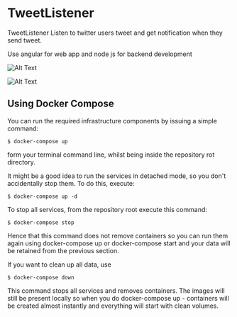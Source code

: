 # TweetListener
TweetListener
Listen to twitter users tweet and get notification when they send tweet.


Use angular for web app and node js for backend development

![Alt Text](https://i.hizliresim.com/66s59el.png)

![Alt Text](https://i.hizliresim.com/ex5ulz4.png)



## Using Docker Compose
You can run the required infrastructure components by issuing a simple command:
```
$ docker-compose up
```
form your terminal command line, whilst being inside the repository rot directory.

It might be a good idea to run the services in detached mode, so you don't accidentally stop them. To do this, execute:
```
$ docker-compose up -d
```
To stop all services, from the repository root execute this command:
```
$ docker-compose stop
```
Hence that this command does not remove containers so you can run them again using docker-compose up or docker-compose start and your data will be retained from the previous section.

If you want to clean up all data, use
```
$ docker-compose down
```
This command stops all services and removes containers. The images will still be present locally so when you do docker-compose up - containers will be created almost instantly and everything will start with clean volumes.

